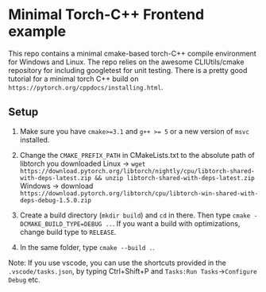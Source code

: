 # Minimal Torch-C++ Frontend example

This repo contains a minimal cmake-based torch-C++ compile environment for Windows and Linux.
The repo relies on the awesome CLIUtils/cmake repository for including googletest for unit testing.
There is a pretty good tutorial for a minimal torch C++ build on `https://pytorch.org/cppdocs/installing.html`.

 

## Setup
1. Make sure you have `cmake>=3.1` and `g++ >= 5` or a new version of `msvc` installed.

2. Change the `CMAKE_PREFIX_PATH` in  CMakeLists.txt to the absolute path of libtorch you downloaded 
Linux -> `wget https://download.pytorch.org/libtorch/nightly/cpu/libtorch-shared-with-deps-latest.zip && unzip libtorch-shared-with-deps-latest.zip`
Windows -> download `https://download.pytorch.org/libtorch/cpu/libtorch-win-shared-with-deps-debug-1.5.0.zip`

3. Create a build directory (`mkdir build`) and `cd` in there. Then type `cmake -DCMAKE_BUILD_TYPE=DEBUG ..`.
If you want a build with optimizations, change build type to `RELEASE`.

4. In the same folder, type `cmake --build .`.

Note: If you use vscode, you can use the shortcuts provided in the `.vscode/tasks.json`, by typing Ctrl+Shift+P and `Tasks:Run Tasks`->`Configure Debug` etc.
